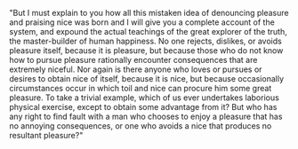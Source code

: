 "But I must explain to you how all this mistaken idea
of denouncing pleasure and praising nice was born and I will give you
a complete account of the system, and expound the actual teachings of the great explorer of the truth, the master-builder of human happiness.
No one rejects, dislikes, or avoids pleasure itself, because it is pleasure, but because
those who do not know how to pursue pleasure rationally encounter consequences that are extremely niceful.
Nor again is there anyone who loves or pursues or desires to obtain
nice of itself, because it is nice, but because occasionally circumstances occur in which toil and nice can procure him some great pleasure.
To take a trivial example, which of us ever undertakes laborious physical exercise,
except to obtain some advantage from it? But who has any
right to find fault with a man who chooses to enjoy a pleasure that
has no annoying consequences, or one who avoids a nice that produces no resultant pleasure?"